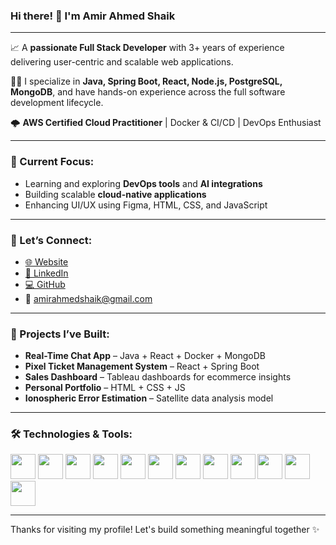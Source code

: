 ### Hi there! 👋 I'm Amir Ahmed Shaik

---

📈 A **passionate Full Stack Developer** with 3+ years of experience delivering user-centric and scalable web applications.

👨‍💻 I specialize in **Java, Spring Boot, React, Node.js, PostgreSQL, MongoDB**, and have hands-on experience across the full software development lifecycle.

🌩️ **AWS Certified Cloud Practitioner** | Docker & CI/CD | DevOps Enthusiast

---

### 📅 Current Focus:

- Learning and exploring **DevOps tools** and **AI integrations**
- Building scalable **cloud-native applications**
- Enhancing UI/UX using Figma, HTML, CSS, and JavaScript

---

### 🔗 Let’s Connect:

- [🌐 Website](https://amirinsights.com)
- [🔗 LinkedIn](https://www.linkedin.com/in/amirahmedd)
- [💻 GitHub](https://github.com/Awmer99)
- 📧 amirahmedshaik@gmail.com

---

### 🚀 Projects I’ve Built:

- **Real-Time Chat App** – Java + React + Docker + MongoDB
- **Pixel Ticket Management System** – React + Spring Boot
- **Sales Dashboard** – Tableau dashboards for ecommerce insights
- **Personal Portfolio** – HTML + CSS + JS
- **Ionospheric Error Estimation** – Satellite data analysis model

---

### 🛠️ Technologies & Tools:

<p align="left">
  <img src="https://cdn.jsdelivr.net/gh/devicons/devicon/icons/java/java-original.svg" width="40"/>
  <img src="https://cdn.jsdelivr.net/gh/devicons/devicon/icons/react/react-original.svg" width="40"/>
  <img src="https://cdn.jsdelivr.net/gh/devicons/devicon/icons/spring/spring-original.svg" width="40"/>
  <img src="https://cdn.jsdelivr.net/gh/devicons/devicon/icons/docker/docker-original.svg" width="40"/>
  <img src="https://cdn.jsdelivr.net/gh/devicons/devicon/icons/javascript/javascript-original.svg" width="40"/>
  <img src="https://cdn.jsdelivr.net/gh/devicons/devicon/icons/html5/html5-original.svg" width="40"/>
  <img src="https://cdn.jsdelivr.net/gh/devicons/devicon/icons/css3/css3-original.svg" width="40"/>
  <img src="https://cdn.jsdelivr.net/gh/devicons/devicon/icons/python/python-original.svg" width="40"/>
  <img src="https://cdn.jsdelivr.net/gh/devicons/devicon/icons/nodejs/nodejs-original.svg" width="40"/>
  <img src="https://cdn.jsdelivr.net/gh/devicons/devicon/icons/postgresql/postgresql-original.svg" width="40"/>
  <img src="https://cdn.jsdelivr.net/gh/devicons/devicon/icons/mongodb/mongodb-original.svg" width="40"/>
  <img src="https://cdn.jsdelivr.net/gh/devicons/devicon/icons/aws/aws-original.svg" width="40"/>
</p>

---

Thanks for visiting my profile! Let's build something meaningful together ✨
